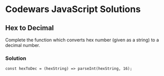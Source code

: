 # Codewars JavaScript Solutions

## Hex to Decimal

Complete the function which converts hex number (given as a string) to a decimal number.

### Solution

```
const hexToDec = (hexString) => parseInt(hexString, 16);
```
